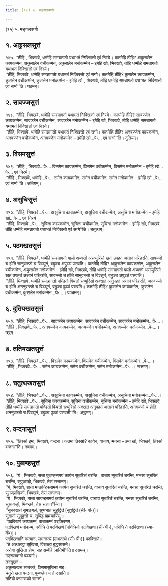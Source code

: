 ```yaml
---
title: (१५) ५. मङ्गलवग्गो

---
```

(१५) ५. मङ्गलवग्गो  


## १. अकुसलसुत्तं

१४७. ‘‘तीहि , भिक्खवे, धम्मेहि समन्नागतो यथाभतं निक्खित्तो एवं निरये। कतमेहि तीहि? अकुसलेन कायकम्मेन, अकुसलेन वचीकम्मेन, अकुसलेन मनोकम्मेन – इमेहि खो, भिक्खवे, तीहि धम्मेहि समन्नागतो यथाभतं निक्खित्तो एवं निरये।  
‘‘तीहि, भिक्खवे, धम्मेहि समन्नागतो यथाभतं निक्खित्तो एवं सग्गे। कतमेहि तीहि? कुसलेन कायकम्मेन, कुसलेन वचीकम्मेन, कुसलेन मनोकम्मेन – इमेहि खो , भिक्खवे, तीहि धम्मेहि समन्नागतो यथाभतं निक्खित्तो एवं सग्गे’’ति। पठमम्।  


## २. सावज्जसुत्तं

१४८. ‘‘तीहि, भिक्खवे, धम्मेहि समन्नागतो यथाभतं निक्खित्तो एवं निरये। कतमेहि तीहि? सावज्जेन कायकम्मेन, सावज्जेन वचीकम्मेन, सावज्जेन मनोकम्मेन – इमेहि खो, भिक्खवे, तीहि धम्मेहि समन्नागतो यथाभतं निक्खित्तो एवं निरये।  
‘‘तीहि, भिक्खवे, धम्मेहि समन्नागतो यथाभतं निक्खित्तो एवं सग्गे। कतमेहि तीहि? अनवज्जेन कायकम्मेन, अनवज्जेन वचीकम्मेन, अनवज्जेन मनोकम्मेन – इमेहि खो…पे॰… एवं सग्गे’’ति। दुतियम्।  


## ३. विसमसुत्तं

१४९. ‘‘तीहि , भिक्खवे…पे॰… विसमेन कायकम्मेन, विसमेन वचीकम्मेन, विसमेन मनोकम्मेन – इमेहि खो…पे॰… एवं निरये।  
‘‘तीहि , भिक्खवे, धम्मेहि…पे॰… समेन कायकम्मेन, समेन वचीकम्मेन, समेन मनोकम्मेन – इमेहि खो…पे॰… एवं सग्गे’’ति। ततियम्।  


## ४. असुचिसुत्तं

१५०. ‘‘तीहि, भिक्खवे…पे॰… असुचिना कायकम्मेन, असुचिना वचीकम्मेन, असुचिना मनोकम्मेन – इमेहि खो…पे॰… एवं निरये।  
‘‘तीहि, भिक्खवे…पे॰… सुचिना कायकम्मेन, सुचिना वचीकम्मेन, सुचिना मनोकम्मेन – इमेहि खो, भिक्खवे, तीहि धम्मेहि समन्नागतो यथाभतं निक्खित्तो एवं सग्गे’’ति। चतुत्थम्।  


## ५. पठमखतसुत्तं

१५१. ‘‘तीहि, भिक्खवे, धम्मेहि समन्नागतो बालो अब्यत्तो असप्पुरिसो खतं उपहतं अत्तानं परिहरति, सावज्जो च होति सानुवज्जो च विञ्ञूनं, बहुञ्च अपुञ्ञं पसवति। कतमेहि तीहि? अकुसलेन कायकम्मेन, अकुसलेन वचीकम्मेन, अकुसलेन मनोकम्मेन – इमेहि खो, भिक्खवे, तीहि धम्मेहि समन्नागतो बालो अब्यत्तो असप्पुरिसो खतं उपहतं अत्तानं परिहरति, सावज्जो च होति सानुवज्जो च विञ्ञूनं, बहुञ्च अपुञ्ञं पसवति।  
‘‘तीहि, भिक्खवे, धम्मेहि समन्नागतो पण्डितो वियत्तो सप्पुरिसो अक्खतं अनुपहतं अत्तानं परिहरति, अनवज्जो च होति अननुवज्जो च विञ्ञूनं, बहुञ्च पुञ्ञं पसवति। कतमेहि तीहि? कुसलेन कायकम्मेन, कुसलेन वचीकम्मेन, कुसलेन मनोकम्मेन…पे॰…। पञ्चमम्।  


## ६. दुतियखतसुत्तं

१५२. ‘‘तीहि, भिक्खवे…पे॰… सावज्जेन कायकम्मेन, सावज्जेन वचीकम्मेन, सावज्जेन मनोकम्मेन…पे॰…।  
‘‘तीहि , भिक्खवे…पे॰… अनवज्जेन कायकम्मेन, अनवज्जेन वचीकम्मेन, अनवज्जेन मनोकम्मेन…पे॰…। छट्ठम्।  


## ७. ततियखतसुत्तं

१५३. ‘‘तीहि, भिक्खवे…पे॰… विसमेन कायकम्मेन, विसमेन वचीकम्मेन, विसमेन मनोकम्मेन…पे॰…।  
‘‘तीहि , भिक्खवे…पे॰… समेन कायकम्मेन, समेन वचीकम्मेन, समेन मनोकम्मेन…पे॰…। सत्तमम्।  


## ८. चतुत्थखतसुत्तं

१५४. ‘‘तीहि, भिक्खवे…पे॰… असुचिना कायकम्मेन, असुचिना वचीकम्मेन, असुचिना मनोकम्मेन…पे॰…।  
‘‘तीहि, भिक्खवे…पे॰… सुचिना कायकम्मेन, सुचिना वचीकम्मेन, सुचिना मनोकम्मेन – इमेहि खो, भिक्खवे, तीहि धम्मेहि समन्नागतो पण्डितो वियत्तो सप्पुरिसो अक्खतं अनुपहतं अत्तानं परिहरति, अनवज्जो च होति अननुवज्जो च विञ्ञूनं, बहुञ्च पुञ्ञं पसवती’’ति। अट्ठमम्।  


## ९. वन्दनासुत्तं

१५५. ‘‘तिस्सो इमा, भिक्खवे, वन्दना। कतमा तिस्सो? कायेन, वाचाय, मनसा – इमा खो, भिक्खवे, तिस्सो वन्दना’’ति। नवमम्।  


## १०. पुब्बण्हसुत्तं

१५६. ‘‘ये , भिक्खवे, सत्ता पुब्बण्हसमयं कायेन सुचरितं चरन्ति , वाचाय सुचरितं चरन्ति, मनसा सुचरितं चरन्ति, सुपुब्बण्हो, भिक्खवे, तेसं सत्तानम्।  
‘‘ये, भिक्खवे, सत्ता मज्झन्हिकसमयं कायेन सुचरितं चरन्ति, वाचाय सुचरितं चरन्ति, मनसा सुचरितं चरन्ति, सुमज्झन्हिको, भिक्खवे, तेसं सत्तानम्।  
‘‘ये , भिक्खवे, सत्ता सायन्हसमयं कायेन सुचरितं चरन्ति, वाचाय सुचरितं चरन्ति, मनसा सुचरितं चरन्ति, सुसायन्हो, भिक्खवे, तेसं सत्तान’’न्ति।  
‘‘सुनक्खत्तं सुमङ्गलं, सुप्पभातं सुहुट्ठितं [सुवुट्ठितं (सी॰ पी॰)]।  
सुखणो सुमुहुत्तो च, सुयिट्ठं ब्रह्मचारिसु॥  
‘‘पदक्खिणं कायकम्मं, वाचाकम्मं पदक्खिणम्।  
पदक्खिणं मनोकम्मं, पणीधि ते पदक्खिणे [पणिधियो पदक्खिणा (सी॰ पी॰), पणिधि ते पदक्खिणा (स्या॰ कं॰)]।  
पदक्खिणानि कत्वान, लभन्तत्थे [लभतत्थे (सी॰ पी॰)] पदक्खिणे॥  
‘‘ते अत्थलद्धा सुखिता, विरुळ्हा बुद्धसासने।  
अरोगा सुखिता होथ, सह सब्बेहि ञातिभी’’ति॥ दसमम्।  
मङ्गलवग्गो पञ्चमो।  
तस्सुद्दानं –  
अकुसलञ्च सावज्जं, विसमासुचिना सह।  
चतुरो खता वन्दना, पुब्बण्हेन च ते दसाति॥  
ततियो पण्णासको समत्तो।  